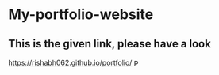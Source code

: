 # My-portfolio-website
## This is the given link, please have a look
https://rishabh062.github.io/portfolio/
<a href="https://rishabh062.github.io/portfolio/"><img align="center" alt="Personal Website" width="16px" src="https://cdn.jsdelivr.net/npm/simple-icons@v3/icons/google.svg" /></a> 
